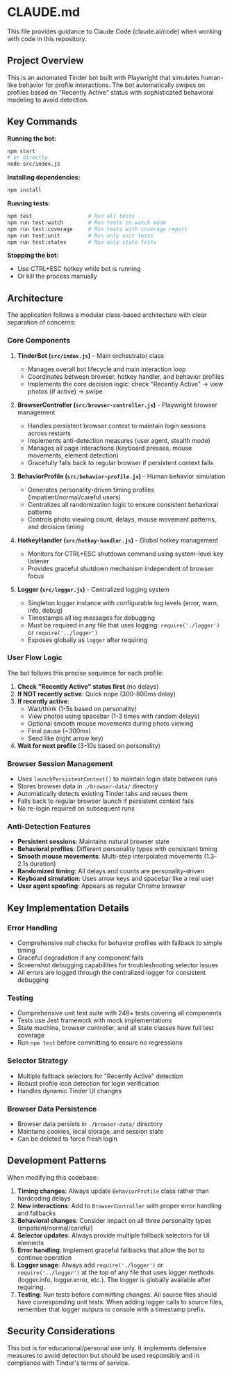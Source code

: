 # CLAUDE.md

This file provides guidance to Claude Code (claude.ai/code) when working with code in this repository.

## Project Overview

This is an automated Tinder bot built with Playwright that simulates human-like behavior for profile interactions. The bot automatically swipes on profiles based on "Recently Active" status with sophisticated behavioral modeling to avoid detection.

## Key Commands

**Running the bot:**
```bash
npm start
# or directly
node src/index.js
```

**Installing dependencies:**
```bash
npm install
```

**Running tests:**
```bash
npm test                  # Run all tests
npm run test:watch        # Run tests in watch mode
npm run test:coverage     # Run tests with coverage report
npm run test:unit         # Run only unit tests
npm run test:states       # Run only state tests
```

**Stopping the bot:**
- Use CTRL+ESC hotkey while bot is running
- Or kill the process manually

## Architecture

The application follows a modular class-based architecture with clear separation of concerns:

### Core Components

1. **TinderBot (`src/index.js`)** - Main orchestrator class
   - Manages overall bot lifecycle and main interaction loop
   - Coordinates between browser, hotkey handler, and behavior profiles
   - Implements the core decision logic: check "Recently Active" → view photos (if active) → swipe

2. **BrowserController (`src/browser-controller.js`)** - Playwright browser management
   - Handles persistent browser context to maintain login sessions across restarts
   - Implements anti-detection measures (user agent, stealth mode)
   - Manages all page interactions (keyboard presses, mouse movements, element detection)
   - Gracefully falls back to regular browser if persistent context fails

3. **BehaviorProfile (`src/behavior-profile.js`)** - Human behavior simulation
   - Generates personality-driven timing profiles (impatient/normal/careful users)
   - Centralizes all randomization logic to ensure consistent behavioral patterns
   - Controls photo viewing count, delays, mouse movement patterns, and decision timing

4. **HotkeyHandler (`src/hotkey-handler.js`)** - Global hotkey management
   - Monitors for CTRL+ESC shutdown command using system-level key listener
   - Provides graceful shutdown mechanism independent of browser focus

5. **Logger (`src/logger.js`)** - Centralized logging system
   - Singleton logger instance with configurable log levels (error, warn, info, debug)
   - Timestamps all log messages for debugging
   - Must be required in any file that uses logging: `require('./logger')` or `require('../logger')`
   - Exposes globally as `logger` after requiring

### User Flow Logic

The bot follows this precise sequence for each profile:

1. **Check "Recently Active" status first** (no delays)
2. **If NOT recently active**: Quick nope (300-800ms delay)
3. **If recently active**:
   - Wait/think (1-5s based on personality)
   - View photos using spacebar (1-3 times with random delays)
   - Optional smooth mouse movements during photo viewing
   - Final pause (~300ms)
   - Send like (right arrow key)
4. **Wait for next profile** (3-10s based on personality)

### Browser Session Management

- Uses `launchPersistentContext()` to maintain login state between runs
- Stores browser data in `./browser-data/` directory
- Automatically detects existing Tinder tabs and reuses them
- Falls back to regular browser launch if persistent context fails
- No re-login required on subsequent runs

### Anti-Detection Features

- **Persistent sessions**: Maintains natural browser state
- **Behavioral profiles**: Different personality types with consistent timing
- **Smooth mouse movements**: Multi-step interpolated movements (1.3-2.1s duration)
- **Randomized timing**: All delays and counts are personality-driven
- **Keyboard simulation**: Uses arrow keys and spacebar like a real user
- **User agent spoofing**: Appears as regular Chrome browser

## Key Implementation Details

### Error Handling
- Comprehensive null checks for behavior profiles with fallback to simple timing
- Graceful degradation if any component fails
- Screenshot debugging capabilities for troubleshooting selector issues
- All errors are logged through the centralized logger for consistent debugging

### Testing
- Comprehensive unit test suite with 248+ tests covering all components
- Tests use Jest framework with mock implementations
- State machine, browser controller, and all state classes have full test coverage
- Run `npm test` before committing to ensure no regressions

### Selector Strategy
- Multiple fallback selectors for "Recently Active" detection
- Robust profile icon detection for login verification
- Handles dynamic Tinder UI changes

### Browser Data Persistence
- Browser data persists in `./browser-data/` directory
- Maintains cookies, local storage, and session state
- Can be deleted to force fresh login

## Development Patterns

When modifying this codebase:

1. **Timing changes**: Always update `BehaviorProfile` class rather than hardcoding delays
2. **New interactions**: Add to `BrowserController` with proper error handling and fallbacks
3. **Behavioral changes**: Consider impact on all three personality types (impatient/normal/careful)
4. **Selector updates**: Always provide multiple fallback selectors for UI elements
5. **Error handling**: Implement graceful fallbacks that allow the bot to continue operation
6. **Logger usage**: Always add `require('./logger')` or `require('../logger')` at the top of any file that uses logger methods (logger.info, logger.error, etc.). The logger is globally available after requiring.
7. **Testing**: Run tests before committing changes. All source files should have corresponding unit tests. When adding logger calls to source files, remember that logger outputs to console with a timestamp prefix.

## Security Considerations

This bot is for educational/personal use only. It implements defensive measures to avoid detection but should be used responsibly and in compliance with Tinder's terms of service.
